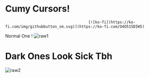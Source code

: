 # Cumy Cursors!
                                         [![ko-fi](https://ko-fi.com/img/githubbutton_sm.svg)](https://ko-fi.com/O4O515DIW5)


Normal One !
![raw1](https://github.com/user-attachments/assets/8768d5e2-95d5-4704-a9ec-c092cbbd4b89)
# Dark Ones Look Sick Tbh
![raw2](https://github.com/user-attachments/assets/fe376b48-56b0-47f6-978d-d8c542bc129d)
